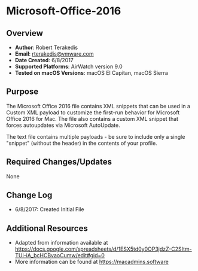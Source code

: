 # Microsoft-Office-2016

## Overview
- **Author**: Robert Terakedis
- **Email**: rterakedis@vmware.com
- **Date Created**: 6/8/2017
- **Supported Platforms**: AirWatch version 9.0
- **Tested on macOS Versions**: macOS El Capitan, macOS Sierra

## Purpose 
The Microsoft Office 2016 file contains XML snippets that can be used in a Custom XML payload to customize the first-run behavior for Microsoft Office 2016 for Mac.   The file also contains a custom XML snippet that forces autoupdates via Microsoft AutoUpdate.   

The text file contains multiple payloads - be sure to include only a single "snippet" (without the header) in the contents of your profile.


## Required Changes/Updates
None

## Change Log
- 6/8/2017: Created Initial File


## Additional Resources
- Adapted from information available at https://docs.google.com/spreadsheets/d/1ESX5td0y0OP3jdzZ-C2SItm-TUi-iA_bcHCBvaoCumw/edit#gid=0
- More information can be found at https://macadmins.software